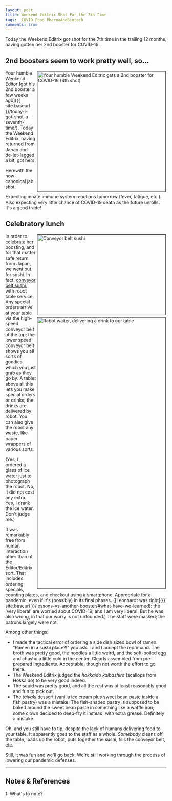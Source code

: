 ```yaml
---
layout: post
title: Weekend Editrix Shot For the 7th Time
tags:  COVID Food PharmaAndBiotech
comments: true
---
```


Today the Weekend Editrix got shot for the 7th time in the trailing 12 months, having gotten
her 2nd booster for COVID-19.  


## 2nd boosters seem to work pretty well, so&hellip;  

<img src="{{ site.baseurl }}/images/2022-04-28-weekend-editrix-shot-seventh-time-shot.jpg" width="400" height="374" alt="Your humble Weekend Editrix gets a 2nd booster for COVID-19 (4th shot)" title="Your humble Weekend Editrix gets a 2nd booster for COVID-19 (4th shot)" style="float: right; margin: 3px 3px 3px 3px; border: 1px solid #000000;">
Your humble Weekend Editor
[got his 2nd booster a few weeks ago]({{ site.baseurl }}/today-i-got-shot-a-seventh-time/).
Today the Weekend Editrix, having returned from Japan and de-jet-lagged a bit, got hers.  

Herewith the now-canonical jab shot.  

Expecting innate immune system reactions tomorrow (fever, fatigue, etc.).  Also expecting
very little chance of COVID-19 death as the future unrolls.  It's a good trade!  


## Celebratory lunch  

<a href="{{ site.baseurl }}/images/2022-04-28-weekend-editrix-shot-sevent-time-conveyor-belt-sushi.jpg"><img src="{{ site.baseurl }}/images/2022-04-28-weekend-editrix-shot-sevent-time-conveyor-belt-sushi-thumb.jpg" width="400" height="249" alt="Conveyor belt sushi" title="Conveyor belt sushi" style="float: right; margin: 3px 3px 3px 3px; border: 1px solid #000000;"></a>
<a href="{{ site.baseurl }}/images/2022-04-28-weekend-editrix-shot-sevent-time-robot-waiter.jpg"><img src="{{ site.baseurl }}/images/2022-04-28-weekend-editrix-shot-sevent-time-robot-waiter-thumb.jpg" width="400" height="844" alt="Robot waiter, delivering a drink to our table" title="Robot waiter, delivering a drink to our table" style="float: right; margin: 3px 3px 3px 3px; border: 1px solid #000000;"></a>
In order to celebrate her boosting, and for that matter safe return from Japan, we went
out for sushi.  In fact, [conveyor belt sushi](https://en.wikipedia.org/wiki/Conveyor_belt_sushi),
with robot table service.  Any special orders arrive at your table via the high-speed
conveyor belt at the top; the lower speed conveyor belt shows you all sorts of goodies
which you just grab as they go by.  A tablet above all this lets you make special orders
or drinks; the drinks are delivered by robot.  You can also give the robot any waste, like
paper wrappers of various sorts.

(Yes, I ordered a glass of ice water just to photograph the robot.  No, it did not cost any
extra.  Yes, I drank the ice water.  Don't judge me.)  

It was remarkably free from human interaction other than of the Editor/Editrix sort.  That
includes ordering specials, counting plates, and checkout using a smartphone.  Appropriate
for a pandemic, even if it's (possibly) in its final phases.
([Leonhardt was right]({{ site.baseurl }}/lessons-vs-another-booster/#what-have-we-learned):
the 'very liberal' are worried about COVID-19, and I am very liberal.  But he was also wrong,
in that our worry is not unfounded.)  The staff were masked; the patrons largely were not.  

Among other things:  
- I made the tactical error of ordering a side dish sized bowl of ramen.  "Ramen in a
  sushi place?!" you ask&hellip; and I accept the reprimand.  The broth was pretty good,
  the noodles a little weird, and the soft-boiled egg and chashu a little cold in the
  center.  Clearly assembled from pre-prepared ingredients.  Acceptable, though not worth
  the effort to go there.  
- The Weekend Editrix judged the _hokkaido kaibashira_ (scallops from Hokkaido) to be very
  good indeed.  
- The squid was pretty good, and all the rest was at least reasonably good and fun to pick
  out.  
- The _taiyaki_ dessert (vanilla ice cream plus sweet bean paste inside a fish pastry) was
  a mistake.  The fish-shaped pastry is supposed to be baked around the sweet bean paste in
  something like a waffle iron; some clown decided to deep-fry it instead, with extra
  grease.  Definitely a mistake.  
  
Oh, and you still have to tip, despite the lack of humans delivering food to your table.
It apparently goes to the staff as a whole.  _Somebody_ cleans off the table, loads up the
robot, puts together the sushi, fills the conveyor belt, etc.  

Still, it was fun and we'll go back.  We're still working through the process of lowering
our pandemic defenses.  

---

## Notes &amp; References  

<!--
<sup id="fn1a">[[1]](#fn1)</sup>

<a id="fn1">1</a>: ***, ["***"](***), *** [↩](#fn1a)  

<a href="{{ site.baseurl }}/images/***">
  <img src="{{ site.baseurl }}/images/***" width="400" height="***" alt="***" title="***" style="float: right; margin: 3px 3px 3px 3px; border: 1px solid #000000;">
</a>

<iframe width="400" height="224" src="***" allow="accelerometer; encrypted-media; gyroscope; picture-in-picture" allowfullscreen style="float: right; margin: 3px 3px 3px 3px; border: 1px solid #000000;"></iframe>
-->

<a id="fn1">1</a>: What's to note?  
